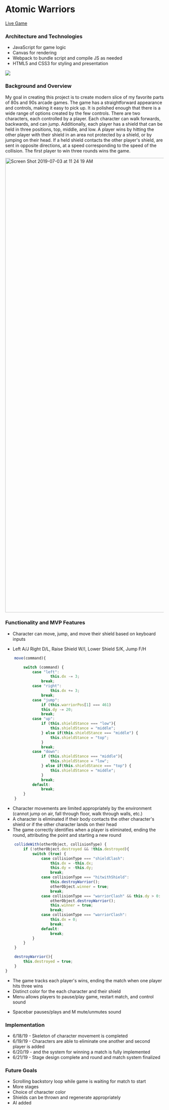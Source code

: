 # Atomic Warriors
[Live Game](https://eric-pinero.github.io)

### Architecture and Technologies
* JavaScript for game logic
* Canvas for rendering
* Webpack to bundle script and compile JS as needed
* HTML5 and CSS3 for styling and presentation


![](./assets/a-war-full.gif)
<!-- <img width="1436" alt="Screen Shot 2019-07-03 at 11 17 47 AM" src="https://user-images.githubusercontent.com/34456998/61001745-32589500-a32e-11e9-9e67-84b4d506acbf.png"> -->


### Background and Overview
My goal in creating this project is to create modern slice of my favorite parts of 80s and 90s arcade games. The game has a straightforward appearance and controls, making it easy to pick up. It is polished enough that there is a wide range of options created by the few controls. There are two characters, each controlled by a player. Each character can walk forwards, backwards, and can jump. Additionally, each player has a shield that can be held in three positions, top, middle, and low. A player wins by hitting the other player with their shield in an area not protected by a shield, or by jumping on their head. If a held shield contacts the other player's shield, are sent in opposite directions, at a speed corresponding to the speed of the collision. The first player to win three rounds wins the game.

<img width="1440" alt="Screen Shot 2019-07-03 at 11 24 19 AM" src="https://user-images.githubusercontent.com/34456998/60604211-2b0d1680-9d85-11e9-8b71-7cf9378a003a.png">

### Functionality and MVP Features
* Character can move, jump, and move their shield based on keyboard inputs
+ Left A/J Right D/L, Raise Shield W/I, Lower Shield S/K, Jump F/H

```javascript
    move(command){

        switch (command) {
            case "left":
                    this.dx -= 3;
                break;
            case "right":
                    this.dx += 3;
                break;
            case "jump":
                if (this.warriorPos[1] === 461)
                this.dy -= 20;
                break;
            case "up":
                if (this.shieldStance === "low"){
                    this.shieldStance = "middle";
                } else if(this.shieldStance === "middle") {
                    this.shieldStance = "top";
                }
                break;
            case "down":
                if (this.shieldStance === "middle"){
                    this.shieldStance = "low";
                } else if(this.shieldStance === "top") {
                    this.shieldStance = "middle";
                }
                break;
            default:
                break;
        }
    }
```

* Character movements are limited appropriately by the environment (cannot jump on air, fall through floor, walk through walls, etc.)
* A character is eliminated if their body contacts the other character's shield or if the other     character lands on their head
* The game correctly identifies when a player is eliminated, ending the round, attributing the point and starting a new round

```javascript
    collideWith(otherObject, collisionType) {
        if (!otherObject.destroyed && !this.destroyed){
            switch (true) {
                case collisionType === "shieldClash":
                    this.dx = -this.dx;
                    this.dy = -this.dy;
                    break;
                case collisionType === "hitwithShield":
                    this.destroyWarrior();
                    otherObject.winner = true;
                    break;
                case collisionType === "warriorClash" && this.dy > 0:
                    otherObject.destroyWarrior();
                    this.winner = true;
                    break;
                case collisionType === "warriorClash":
                    this.dx = 0;
                    break;
                default:
                    break;
            }
        }
    }

    destroyWarrior(){
        this.destroyed = true;
    }
}    
```

* The game tracks each player's wins, ending the match when one player hits three wins
* Distinct color for the each character and their shield
* Menu allows players to pause/play game, restart match, and control sound
+ Spacebar pauses/plays and M mute/unmutes sound

### Implementation
* 6/18/19 - Skeleton of character movement is completed
* 6/19/19 - Characters are able to eliminate one another and second player is added
* 6/20/19 - and the system for winning a match is fully implemented
* 6/21/19 - Stage design complete and round and match system finalized

### Future Goals
* Scrolling backstory loop while game is waiting for match to start
* More stages
* Choice of character color
* Shields can be thrown and regenerate appropriately
* AI added
